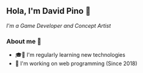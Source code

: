 ## Hola, I'm David Pino 🥨
*I'm a Game Developer and Concept Artist*

### About me 🏓
- 🎓🏫 I'm regularly learning new technologies
- 💾 I'm working on web programming (Since 2018)



